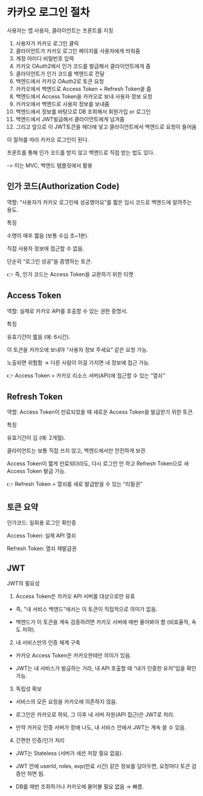 카카오 로그인 절차
==

사용자는 앱 사용자, 클라이언트는 프론트를 지칭
 1. 사용자가 카카오 로그인 클릭 
 2. 클라이언트가 카카오 로그인 페이지를 사용자에게 띄워줌 
 3. 계정 아이디 비밀번호 입력 
 4. 카카오 OAuth2에서 인가 코드를 발급해서 클라이언트에게 줌 
 5. 클라이언트가 인가 코드를 백엔드로 전달 
 6. 백엔드에서 카카오 OAuth2로 토큰 요청 
 7. 카카오에서 백엔드로 Access Token + Refresh Token을 줌 
 8. 백엔드에서 Access Token을 카카오로 보내 사용자 정보 요청 
 9. 카카오에서 백엔드로 사용자 정보를 보내줌 
 10. 백엔드에서 정보를 바탕으로 DB 조회해서 회원가입 or 로그인 
 11. 백엔드에서 JWT발급해서 클라이언트에게 넘겨줌 
 12. 그리고 앞으로 이 JWT토큰을 헤더에 넣고 클라이언트에서 백엔드로 요청이 들어옴

 이 절차를 따라 카카오 로그인이 된다.

 프론트를 통해 인가 코드를 받지 않고 백엔드로 직접 받는 법도 있다.
 
 -> 이는 MVC, 백엔드 템플릿에서 활용

 인가 코드(Authorization Code)
 --

역할: “사용자가 카카오 로그인에 성공했어요”를 짧은 임시 코드로 백엔드에 알려주는 용도.

특징
 
수명이 매우 짧음 (보통 수십 초~1분).

직접 사용자 정보에 접근할 수 없음.

단순히 “로그인 성공”을 증명하는 토큰.

👉 즉, 인가 코드는 Access Token을 교환하기 위한 티켓

Access Token
--

역할: 실제로 카카오 API를 호출할 수 있는 권한 증명서.

특징

유효기간이 짧음 (예: 6시간).

이 토큰을 카카오에 보내야 “사용자 정보 주세요” 같은 요청 가능.

노출되면 위험함 → 다른 사람이 이걸 가지면 내 정보에 접근 가능.

👉 Access Token = 카카오 리소스 서버(API)에 접근할 수 있는 “열쇠”

Refresh Token
--

역할: Access Token이 만료되었을 때 새로운 Access Token을 발급받기 위한 토큰.

특징

유효기간이 김 (예: 2개월).

클라이언트는 보통 직접 쓰지 않고, 백엔드에서만 안전하게 보관.

Access Token이 짧게 만료되더라도, 다시 로그인 안 하고 Refresh Token으로 새 Access Token 발급 가능.

👉 Refresh Token = 열쇠를 새로 발급받을 수 있는 “리필권”

토큰 요약
--
인가코드: 일회용 로그인 확인증

Access Token: 실제 API 열쇠

Refresh Token: 열쇠 재발급권

JWT
--
JWT의 필요성

1. Access Token은 카카오 API 서버를 대상으로만 유효

- 즉, "내 서비스 백엔드"에서는 이 토큰이 직접적으로 의미가 없음.

- 백엔드가 이 토큰을 계속 검증하려면 카카오 서버에 매번 물어봐야 함 (비효율적, 속도 저하).

2. 내 서비스만의 인증 체계 구축

- 카카오 Access Token은 카카오한테만 의미가 있음.

- JWT는 내 서비스가 발급하는 거라, 내 API 호출할 때 “내가 인증한 유저”임을 확인 가능.

3. 독립성 확보

- 서비스의 모든 요청을 카카오에 의존하지 않음.

- 로그인은 카카오로 하되, 그 이후 내 서버 자원(API 접근)은 JWT로 처리.

- 만약 카카오 인증 서버가 장애 나도, 내 서비스 안에서 JWT는 계속 쓸 수 있음.

4. 간편한 인증/인가 처리

- JWT는 Stateless (서버가 세션 저장 필요 없음).

- JWT 안에 userId, roles, exp(만료 시간) 같은 정보를 담아두면, 요청마다 토큰 검증만 하면 됨.

- DB를 매번 조회하거나 카카오에 물어볼 필요 없음 → 빠름.
